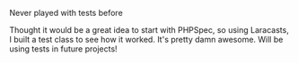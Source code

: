Never played with tests before


Thought it would be a great idea to start with PHPSpec, so using Laracasts, I built a test class to see how it worked. It's pretty damn awesome. Will be using tests in future projects!